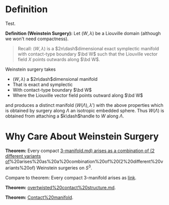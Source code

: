 # Definition

Test.

**Definition (Weinstein Surgery):**
Let $(W, \lambda)$ be a Liouville domain (although we won't need compactness).

> Recall: $(W, \lambda)$ is a $2n\dash$dimensional exact symplectic manifold with contact-type boundary $\bd W$ such that the Liouville vector field $X$ points outwards along $\bd W$.

Weinstein surgery takes 

- $(W, \lambda)$ a $2n\dash$dimensional manifold
- That is exact and symplectic
- With contact-type boundary $\bd W$
- Where the Liouville vector field points outward along $\bd W$

and produces a distinct manifold $(W(\Lambda), \lambda')$ with the above properties which is obtained by surgery along $\Lambda$ an isotropic embedded sphere.
Thus $W(\Lambda)$ is obtained from attaching a $k\dash$handle to $W$ along $\Lambda$. 

# Why Care About Weinstein Surgery

**Theorem:** 
Every compact [3-manifold.md) arises as a combination of (2 different variants of](Three-manifold.md)%20arises%20as%20a%20combination%20of%20(2%20different%20variants%20of) Weinstein surgeries on $S^3$.

Compare to theorem: 
Every compact 3-manifold arises as [link](link).

**Theorem:** 
[overtwisted%20contact%20structure.md](overtwisted%20contact%20structure.md).

**Theorem:** 
[Contact%20manifold](Contact%20manifold).
